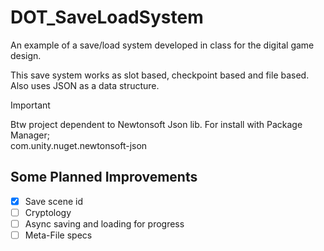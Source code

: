 # DOT_SaveLoadSystem

An example of a save/load system developed in class for the digital game design.

This  save system works as slot based, checkpoint based and file based. Also uses JSON as a data structure. 


> [!IMPORTANT]
> Btw project dependent to Newtonsoft Json lib. For install with Package Manager; <br>com.unity.nuget.newtonsoft-json




## Some Planned Improvements

* [x] Save scene id
* [ ] Cryptology
* [ ] Async saving and loading for progress
* [ ] Meta-File specs
